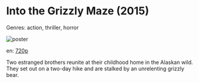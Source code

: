 # Into the Grizzly Maze (2015)

Genres: action, thriller, horror

![poster](http://image.tmdb.org/t/p/w500/lsaKo0RL7zblIroei96vLB1ChCP.jpg)

en:
  [720p](magnet:?xt=urn:btih:8fda5407aba998957944685cb41cd6b66694e86a&dn=Into+the+Grizzly+Maze+(2015)&tr=udp%3A%2F%2Ftracker.yify-torrents.com%2Fannounce&tr=udp%3A%2F%2Fopen.demonii.com%3A1337&tr=udp%3A%2F%2Fexodus.desync.com%3A6969&tr=udp%3A%2F%2Ftracker.istole.it%3A80&tr=udp%3A%2F%2Ftracker.publicbt.com%3A80&tr=udp%3A%2F%2Ftracker.openbittorrent.com%3A80&tr=udp%3A%2F%2Ftracker.leechers-paradise.org%3A6969&tr=udp%3A%2F%2F9.rarbg.com%3A2710&tr=udp%3A%2F%2Fp4p.arenabg.ch%3A1337&tr=udp%3A%2F%2Fp4p.arenabg.com%3A1337&tr=udp%3A%2F%2Ftracker.coppersurfer.tk%3A6969)
  


Two estranged brothers reunite at their childhood home in the Alaskan wild. They set out on a two-day hike and are stalked by an unrelenting grizzly bear.